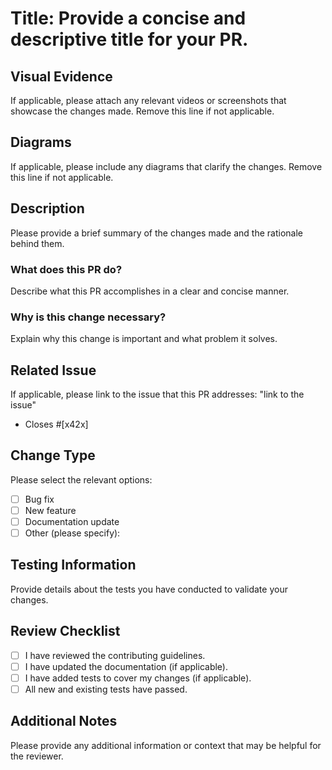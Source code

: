 # Title: Provide a concise and descriptive title for your PR.

## Visual Evidence

If applicable, please attach any relevant videos or screenshots that showcase the changes made. Remove this line if not applicable.

## Diagrams

If applicable, please include any diagrams that clarify the changes. Remove this line if not applicable.

## Description

Please provide a brief summary of the changes made and the rationale behind them.

### What does this PR do?

Describe what this PR accomplishes in a clear and concise manner.

### Why is this change necessary?

Explain why this change is important and what problem it solves.

## Related Issue

If applicable, please link to the issue that this PR addresses: "link to the issue"

- Closes #[x42x] <!-- Use x42x if no related issue -->

## Change Type
Please select the relevant options:

- [ ] Bug fix
- [ ] New feature
- [ ] Documentation update
- [ ] Other (please specify):

## Testing Information

Provide details about the tests you have conducted to validate your changes.

## Review Checklist

- [ ] I have reviewed the contributing guidelines.
- [ ] I have updated the documentation (if applicable).
- [ ] I have added tests to cover my changes (if applicable).
- [ ] All new and existing tests have passed.

## Additional Notes
Please provide any additional information or context that may be helpful for the reviewer.

